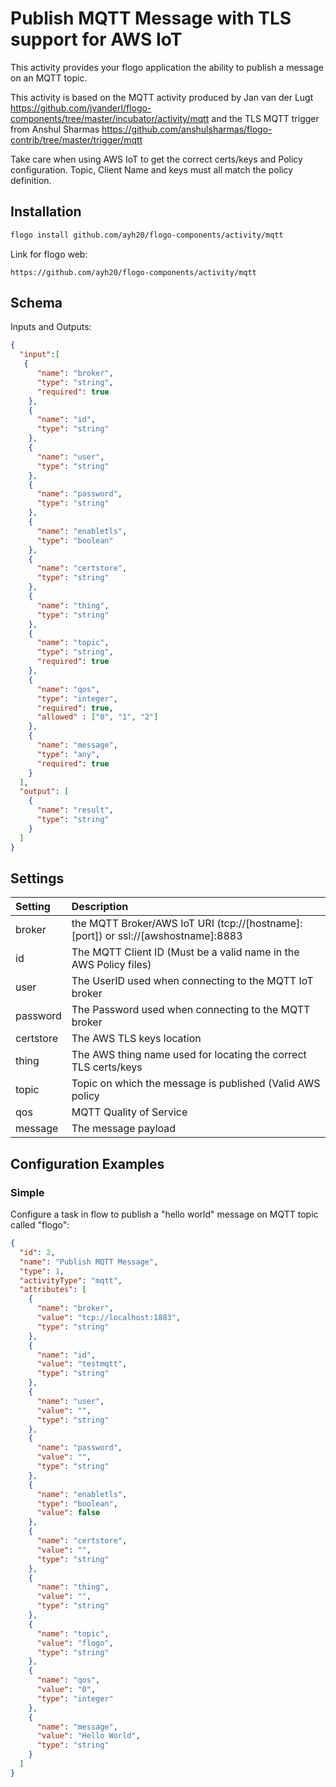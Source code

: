 # Publish MQTT Message with TLS support for AWS IoT
This activity provides your flogo application the ability to publish a message on an MQTT topic.

This activity is based on the MQTT activity produced by Jan van der Lugt https://github.com/jvanderl/flogo-components/tree/master/incubator/activity/mqtt and the TLS MQTT trigger from Anshul Sharmas https://github.com/anshulsharmas/flogo-contrib/tree/master/trigger/mqtt 

Take care when using AWS IoT to get the correct certs/keys and Policy configuration. Topic, Client Name and keys must all match the  policy definition.

## Installation

```bash
flogo install github.com/ayh20/flogo-components/activity/mqtt
```
Link for flogo web:
```
https://github.com/ayh20/flogo-components/activity/mqtt
```

## Schema
Inputs and Outputs:

```json
{
  "input":[
   {
      "name": "broker",
      "type": "string",
      "required": true
    },
    {
      "name": "id",
      "type": "string"
    },
    {
      "name": "user",
      "type": "string"
    },
    {
      "name": "password",
      "type": "string"
    },
    {
      "name": "enabletls",
      "type": "boolean"
    },
    {
      "name": "certstore",
      "type": "string"
    },
    {
      "name": "thing",
      "type": "string"
    },
    {
      "name": "topic",
      "type": "string",
      "required": true
    },
    {
      "name": "qos",
      "type": "integer",
      "required": true,
      "allowed" : ["0", "1", "2"]
    },
    {
      "name": "message",
      "type": "any",
      "required": true
    }
  ],
  "output": [
    {
      "name": "result",
      "type": "string"
    }
  ]
}
```
## Settings
| Setting   | Description    |
|:----------|:---------------|
| broker    | the MQTT Broker/AWS IoT URI (tcp://[hostname]:[port]) or ssl://[awshostname]:8883 |
| id        | The MQTT Client ID (Must be a valid name in the AWS Policy files)|         
| user      | The UserID used when connecting to the MQTT IoT broker |
| password  | The Password used when connecting to the MQTT broker |
| certstore | The AWS TLS keys location |
| thing     | The AWS thing name used for locating the correct TLS certs/keys |
| topic     | Topic on which the message is published (Valid AWS policy |
| qos       | MQTT Quality of Service |
| message   | The message payload |


## Configuration Examples
### Simple
Configure a task in flow to publish a "hello world" message on MQTT topic called "flogo":

```json
{
  "id": 2,
  "name": "Publish MQTT Message",
  "type": 1,
  "activityType": "mqtt",
  "attributes": [
    {
      "name": "broker",
      "value": "tcp://localhost:1883",
      "type": "string"
    },
    {
      "name": "id",
      "value": "testmqtt",
      "type": "string"
    },
    {
      "name": "user",
      "value": "",
      "type": "string"
    },
    {
      "name": "password",
      "value": "",
      "type": "string"
    },
    {
      "name": "enabletls",
      "type": "boolean",
      "value": false
    },
    {
      "name": "certstore",
      "value": "",
      "type": "string"
    },
    {
      "name": "thing",
      "value": "",
      "type": "string"
    },
    {
      "name": "topic",
      "value": "flogo",
      "type": "string"
    },
    {
      "name": "qos",
      "value": "0",
      "type": "integer"
    },
    {
      "name": "message",
      "value": "Hello World",
      "type": "string"
    }
  ]
}
```